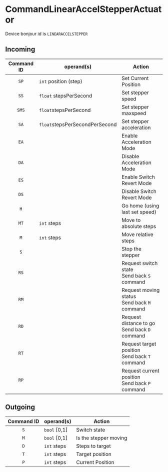 # CommandLinearAccelStepperActuator

Device bonjour id is ```LINEARACCELSTEPPER```

## Incoming

| Command ID | operand(s) | Action |
|:-:|---|---|
|```SP```| ```int``` position (step) | Set Current Position |
|```SS```| ```float``` stepsPerSecond | Set stepper speed|
|```SMS```| ```float```stepsPerSecond| Set stepper maxspeed|
|```SA```| ```float```stepsPerSecondPerSecond| Set stepper acceleration|
|```EA```| | Enable Acceleration Mode|
|```DA```| | Disable Acceleration Mode|
|```ES```| | Enable Switch Revert Mode|
|```DS```| | Disable Switch Revert Mode|
|```H```| | Go home (using last set speed)|
|```MT```| ```int``` steps | Move to absolute steps|
|```M```| ```int``` steps | Move relative steps|
|```S```| | Stop the stepper|
|```RS```| | Request switch state <br> Send back ```S``` command|
|```RM```| | Request moving status <br> Send back ```M``` command|
|```RD```| | Request distance to go <br> Send back ```D``` command|
|```RT```| | Request target position <br> Send back ```T``` command|
|```RP```| | Request current position <br> Send back ```P``` command|

## Outgoing

| Command ID | operand(s) | Action |
|:-:|---|---|
|```S```| ```bool``` [0,1]| Switch state|
|```M```| ```bool``` [0,1]| Is the stepper moving|
|```D```| ```int``` steps | Steps to target |
|```T```| ```int``` steps | Target position |
|```P```| ```int``` steps | Current Position|
